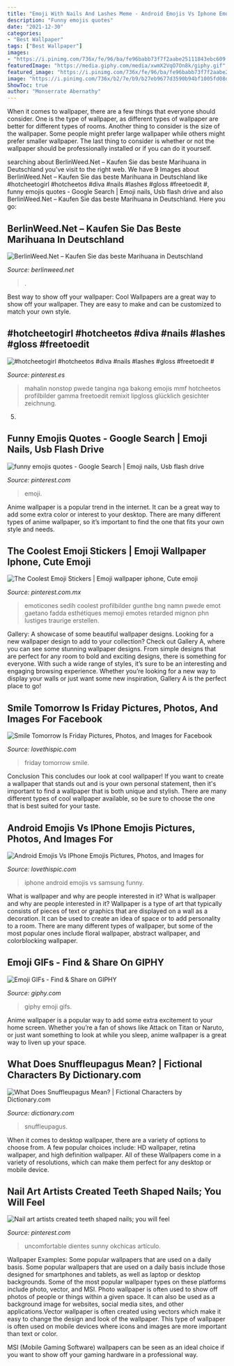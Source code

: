 ```yaml
---
title: "Emoji With Nails And Lashes Meme - Android Emojis Vs Iphone Emojis Pictures, Photos, And Images For"
description: "Funny emojis quotes"
date: "2021-12-30"
categories:
- "Best Wallpaper"
tags: ["Best Wallpaper"]
images:
- "https://i.pinimg.com/736x/fe/96/ba/fe96babb73f7f2aabe25111843ebc609.jpg"
featuredImage: "https://media.giphy.com/media/xwmX2VqO7On8k/giphy.gif"
featured_image: "https://i.pinimg.com/736x/fe/96/ba/fe96babb73f7f2aabe25111843ebc609.jpg"
image: "https://i.pinimg.com/736x/b2/7e/b9/b27eb9677d3590b94bf1005fd08ddbea.jpg"
ShowToc: true
author: "Monserrate Abernathy"
---
```



When it comes to wallpaper, there are a few things that everyone should consider. One is the type of wallpaper, as different types of wallpaper are better for different types of rooms. Another thing to consider is the size of the wallpaper. Some people might prefer large wallpaper while others might prefer smaller wallpaper. The last thing to consider is whether or not the wallpaper should be professionally installed or if you can do it yourself.

	

		
searching about BerlinWeed.Net – Kaufen Sie das beste Marihuana in Deutschland you've visit to the right web. We have 9 Images about BerlinWeed.Net – Kaufen Sie das beste Marihuana in Deutschland like #hotcheetogirl #hotcheetos #diva #nails #lashes #gloss #freetoedit #, funny emojis quotes - Google Search | Emoji nails, Usb flash drive and also BerlinWeed.Net – Kaufen Sie das beste Marihuana in Deutschland. Here you go:
		
    
## BerlinWeed.Net – Kaufen Sie Das Beste Marihuana In Deutschland

<img loading=lazy src="https://comprarmarihuanamadrid.com/ger/wp-content/uploads/2020/09/20200616_154956-768x1024.jpg" onerror="this.onerror=null;this.src='https://tse4.mm.bing.net/th?id=OIP.VjXsVCExi_sSH8CSGaLlkAHaJ4&amp;pid=15.1';" alt="BerlinWeed.Net – Kaufen Sie das beste Marihuana in Deutschland">

_Source: berlinweed.net_

>. 

	

Best way to show off your wallpaper:
Cool Wallpapers are a great way to show off your wallpaper. They are easy to make and can be customized to match your own style.

    
## #hotcheetogirl #hotcheetos #diva #nails #lashes #gloss #freetoedit #

<img loading=lazy src="https://i.pinimg.com/736x/fe/96/ba/fe96babb73f7f2aabe25111843ebc609.jpg" onerror="this.onerror=null;this.src='https://tse4.mm.bing.net/th?id=OIP.EbKwqdOfgeqiLw3B_gc02AHaGS&amp;pid=15.1';" alt="#hotcheetogirl #hotcheetos #diva #nails #lashes #gloss #freetoedit #">

_Source: pinterest.es_

>mahalin nonstop pwede tangina nga bakong emojis mmf hotcheetos profilbilder gamma freetoedit remixit lipgloss glücklich gesichter zeichnung. 

	

5.

    
## Funny Emojis Quotes - Google Search | Emoji Nails, Usb Flash Drive

<img loading=lazy src="https://i.pinimg.com/736x/f1/9e/c5/f19ec5ffcc2970f3d9df0335308eca50--emoji-nails-nail-ideas.jpg" onerror="this.onerror=null;this.src='https://tse4.mm.bing.net/th?id=OIP.SCEG_3uKgJC6ttpdGpzt6wAAAA&amp;pid=15.1';" alt="funny emojis quotes - Google Search | Emoji nails, Usb flash drive">

_Source: pinterest.com_

>emoji. 

	

Anime wallpaper is a popular trend in the internet. It can be a great way to add some extra color or interest to your desktop. There are many different types of anime wallpaper, so it’s important to find the one that fits your own style and needs.

    
## The Coolest Emoji Stickers | Emoji Wallpaper Iphone, Cute Emoji

<img loading=lazy src="https://i.pinimg.com/736x/b2/7e/b9/b27eb9677d3590b94bf1005fd08ddbea.jpg" onerror="this.onerror=null;this.src='https://tse2.mm.bing.net/th?id=OIP.ZvnGEBoPOfEA8_68FFjstQHaHa&amp;pid=15.1';" alt="The Coolest Emoji Stickers | Emoji wallpaper iphone, Cute emoji">

_Source: pinterest.com.mx_

>emoticones sedih coolest profilbilder gunthe bng namn pwede emot gaetano fadda esthétiques memoji emotes retarded mignon phn lustiges traurige erstellen. 

	

Gallery: A showcase of some beautiful wallpaper designs.
Looking for a new wallpaper design to add to your collection? Check out Gallery A, where you can see some stunning wallpaper designs. From simple designs that are perfect for any room to bold and exciting designs, there is something for everyone. With such a wide range of styles, it’s sure to be an interesting and engaging browsing experience. Whether you’re looking for a new way to display your walls or just want some new inspiration, Gallery A is the perfect place to go!





	
	
    
## Smile Tomorrow Is Friday Pictures, Photos, And Images For Facebook

<img loading=lazy src="https://cache.lovethispic.com/uploaded_images/369528-Smile-Tomorrow-Is-Friday.jpg" onerror="this.onerror=null;this.src='https://tse1.mm.bing.net/th?id=OIP.2f3-QLMqih_D2RBXFLAHEAHaHa&amp;pid=15.1';" alt="Smile Tomorrow Is Friday Pictures, Photos, and Images for Facebook">

_Source: lovethispic.com_

>friday tomorrow smile. 

	

Conclusion
This concludes our look at cool wallpaper! If you want to create a wallpaper that stands out and is your own personal statement, then it's important to find a wallpaper that is both unique and stylish. There are many different types of cool wallpaper available, so be sure to choose the one that is best suited for your taste.

    
## Android Emojis Vs IPhone Emojis Pictures, Photos, And Images For

<img loading=lazy src="http://www.lovethispic.com/uploaded_images/206618-Android-Emojis-Vs-Iphone-Emojis.jpg" onerror="this.onerror=null;this.src='https://tse2.mm.bing.net/th?id=OIP.-ItiOL9PukrL-2RNinfuQgHaGM&amp;pid=15.1';" alt="Android Emojis Vs IPhone Emojis Pictures, Photos, and Images for">

_Source: lovethispic.com_

>iphone android emojis vs samsung funny. 

	

What is wallpaper and why are people interested in it?
What is wallpaper and why are people interested in it?
Wallpaper is a type of art that typically consists of pieces of text or graphics that are displayed on a wall as a decoration. It can be used to create an idea of space or to add personality to a room. There are many different types of wallpaper, but some of the most popular ones include floral wallpaper, abstract wallpaper, and colorblocking wallpaper.

    
## Emoji GIFs - Find &amp; Share On GIPHY

<img loading=lazy src="https://media.giphy.com/media/xwmX2VqO7On8k/giphy.gif" onerror="this.onerror=null;this.src='https://tse2.mm.bing.net/th?id=OIP.N4jS7CaFFqncKdaBLSC_uQHaHa&amp;pid=15.1';" alt="Emoji GIFs - Find &amp; Share on GIPHY">

_Source: giphy.com_

>giphy emoji gifs. 

	

Anime wallpaper is a popular way to add some extra excitement to your home screen. Whether you’re a fan of shows like Attack on Titan or Naruto, or just want something to look at while you sleep, anime wallpaper is a great way to liven up your space.

    
## What Does Snuffleupagus Mean? | Fictional Characters By Dictionary.com

<img loading=lazy src="https://www.dictionary.com/e/wp-content/uploads/2018/04/Snuffleupagus.jpg" onerror="this.onerror=null;this.src='https://tse4.mm.bing.net/th?id=OIP.F-9U09QApcblX1OWeF8_wgAAAA&amp;pid=15.1';" alt="What Does Snuffleupagus Mean? | Fictional Characters by Dictionary.com">

_Source: dictionary.com_

>snuffleupagus. 

	

When it comes to desktop wallpaper, there are a variety of options to choose from. A few popular choices include: HD wallpaper, retina wallpaper, and high definition wallpaper. All of these Wallpapers come in a variety of resolutions, which can make them perfect for any desktop or mobile device. 

    
## Nail Art Artists Created Teeth Shaped Nails; You Will Feel

<img loading=lazy src="https://i.pinimg.com/736x/94/ee/c0/94eec06cc2994aa8703ca11a997adca3.jpg" onerror="this.onerror=null;this.src='https://tse1.mm.bing.net/th?id=OIP.0H4AyhK4fL-QMjXTS5wFogHaD3&amp;pid=15.1';" alt="Nail art artists created teeth shaped nails; you will feel">

_Source: pinterest.com_

>uncomfortable dientes sunny okchicas artículo. 

	

Wallpaper Examples: Some popular wallpapers that are used on a daily basis.
Some popular wallpapers that are used on a daily basis include those designed for smartphones and tablets, as well as laptop or desktop backgrounds. Some of the most popular wallpaper types on these platforms include photo, vector, and MSI. 
Photo wallpaper is often used to show off photos of people or things within a given space. It can also be used as a background image for websites, social media sites, and other applications.Vector wallpaper is often created using vectors which make it easy to change the design and look of the wallpaper. This type of wallpaper is often used on mobile devices where icons and images are more important than text or color. 

MSI (Mobile Gaming Software) wallpapers can be seen as an ideal choice if you want to show off your gaming hardware in a professional way.

